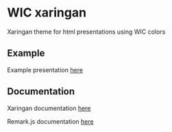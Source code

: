 # WIC xaringan

Xaringan theme for html presentations using WIC colors

## Example

Example presentation [here](olayabucaro.github.io/wicslides/)

## Documentation

Xaringan documentation [here](https://github.com/yihui/xaringan/wiki)

Remark.js documentation [here](https://github.com/gnab/remark/wiki)

